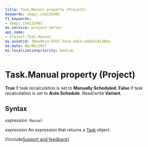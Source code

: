 ```yaml
---
title: Task.Manual property (Project)
keywords: vbapj.chm132403
f1_keywords:
- vbapj.chm132403
ms.service: project-server
api_name:
- Project.Task.Manual
ms.assetid: 38ee961a-5557-7ecd-e453-adbe51d116be
ms.date: 06/08/2017
ms.localizationpriority: medium
---
```



# Task.Manual property (Project)

 **True** if task recalculation is set to **Manually Scheduled**; **False** if task recalculation is set to **Auto Schedule**. Read/write **Variant**.


## Syntax

_expression_. `Manual`

 _expression_ An expression that returns a [Task](./Project.Task.md) object.

[!include[Support and feedback](~/includes/feedback-boilerplate.md)]